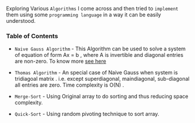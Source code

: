 Exploring Various `Algorithms` I come across and then tried to `implement` them using some `programming language` in a way it can be easily understood.

 ### Table of Contents
- `Naive Gauss Algorithm` - This Algorithm can be used to solve a system of equation of form Ax = b , where A is invertible and diagonal entries are non-zero. To know more [see here](https://github.com/kumar-mahendra/Mathematics_of_Scientific_Computing/blob/main/Naive_Gauss_method.ipynb)

- `Thomas Algorithm` - An special case of Naive Gauss when system is tridiagoal matrix . i.e. except superdiagonal, maindiagonal, sub-diagonal all entries are zero. Time complexity is O(N) .

- `Merge-Sort` - Using Original array to do sorting and thus reducing space complexity.

- `Quick-Sort` -  Using random pivoting technique  to sort array. 
